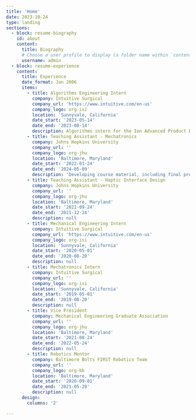 ```yaml
---
title: 'Home'
date: 2023-10-24
type: landing
sections:
  - block: resume-biography
    id: about
    content:
      title: Biography
      # Choose a user profile to display (a folder name within `content/authors/`)
      username: admin
  - block: resume-experience
    content:
      title: Experience
      date_format: Jan 2006
      items:
        - title: Algorithms Engineering Intern
          company: Intuitive Surgical
          company_url: 'https://www.intuitive.com/en-us'
          company_logo: org-isi
          location: 'Sunnyvale, California'
          date_start: '2023-05-14'
          date_end: '2023-08-14'
          description: Algorithms intern for the Ion Advanced Product Development team.
        - title: Teaching Assistant - Mechatronics
          company: Johns Hopkins University
          company_url: ''
          company_logo: org-jhu
          location: 'Baltimore, Maryland'
          date_start: '2022-01-24'
          date_end: '2024-05-09'
          description: 'Developing course material, including final project "JHockey".'
        - title: Teaching Assistant - Haptic Interface Design
          company: Johns Hopkins University
          company_url: ''
          company_logo: org-jhu
          location: 'Baltimore, Maryland'
          date_start: '2021-09-24'
          date_end: '2021-12-24'
          description: null
        - title: Mechanical Engineering Intern
          company: Intuitive Surgical
          company_url: 'https://www.intuitive.com/en-us'
          company_logo: org-isi
          location: 'Sunnyvale, California'
          date_start: '2020-05-01'
          date_end: '2020-08-20'
          description: null
        - title: Mechatronics Intern
          company: Intuitive Surgical
          company_url: ''
          company_logo: org-isi
          location: 'Sunnyvale, California'
          date_start: '2019-05-01'
          date_end: '2019-08-20'
          description: null
        - title: Vice President
          company: Mechanical Engineering Graduate Association
          company_url: ''
          company_logo: org-jhu
          location: 'Baltimore, Maryland'
          date_start: '2021-08-24'
          date_end: '2022-05-24'
          description: null
        - title: Robotics Mentor
          company: Baltimore Bolts FIRST Robotics Team
          company_url: ''
          company_logo: org-bb
          location: 'Baltimore, Maryland'
          date_start: '2020-09-01'
          date_end: '2021-05-20'
          description: null
      design:
        columns: '2'

---
```

